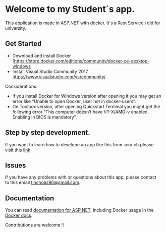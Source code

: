 # Welcome to my Student´s app. 

This application is made in ASP.NET with docker. It´s a Rest Service i did for university.

## Get Started

- Download and install Docker [https://store.docker.com/editions/community/docker-ce-desktop-windows
- Install Visual Studio Community 2017 https://www.visualstudio.com/vs/community/

Considerations: 

- If you install Docker for Windows version after opening it you may get an error like “Unable to open Docker, user not in docker-users”.
- On Toolbox version, after opening Quickstart Terminal you might get the following error “This computer doesn’t have VT-X/AMD-v enabled. Enabling in BIOS is mandatory”.

## Step by step development.

If you want to learn how to develope an app like this from scratch please visit this [link](https://medium.com/@tinchoas96/get-started-with-asp-net-and-docker-f083bdb23415).

## Issues

If you have any problems with or questions about this app, please contact to this email tinchoas96@gmail.com.

## Documentation

You can read [documentation for ASP.NET](https://docs.microsoft.com/aspnet/overview), including Docker usage in the [Docker docs](https://docs.docker.com/). 

Contributions are welcome !! 

